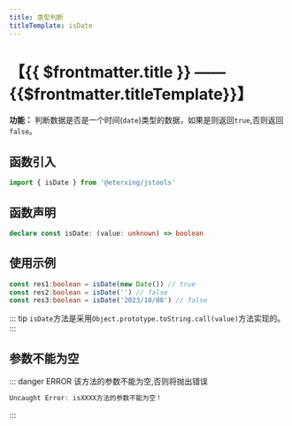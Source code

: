 ```yaml
---
title: 类型判断
titleTemplate: isDate
---
```


# 【{{ $frontmatter.title }} —— {{$frontmatter.titleTemplate}}】

**功能：** 判断数据是否是一个时间(`date`)类型的数据，如果是则返回`true`,否则返回`false`。

## 函数引入

```ts 
import { isDate } from '@eterxing/jstools'
```
## 函数声明

```ts 
declare const isDate: (value: unknown) => boolean
```

## 使用示例

```ts 
const res1:boolean = isDate(new Date()) // true
const res2:boolean = isDate('') // false
const res3:boolean = isDate('2023/10/08') // false
```
::: tip
`isDate`方法是采用`Object.prototype.toString.call(value)`方法实现的。
:::

## 参数不能为空

::: danger ERROR
该方法的参数不能为空,否则将抛出错误

```ts
Uncaught Error: isXXXX方法的参数不能为空！
```
:::

